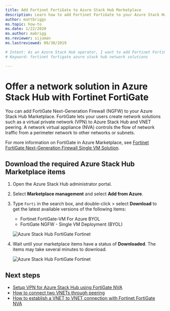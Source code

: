 ```yaml
---
title: Add Fortinet FortiGate to Azure Stack Hub Marketplace
description: Learn how to add Fortinet FortiGate to your Azure Stack Hub Marketplace, enabling users to create network solutions.
author: mattbriggs
ms.topic: how-to
ms.date: 1/22/2020
ms.author: mabrigg
ms.reviewer: sijuman
ms.lastreviewed: 09/30/2019

# Intent: As an Azure Stack Hub operator, I want to add Fortinet FortiGate to Azure Stack Hub Marketplace so my users can create network solutions.
# Keyword: fortinet fortigate azure stack hub network solutions

---
```


# Offer a network solution in Azure Stack Hub with Fortinet FortiGate

You can add FortiGate Next-Generation Firewall (NGFW) to your Azure Stack Hub Marketplace. FortiGate lets your users create network solutions such as a virtual private network (VPN) to Azure Stack Hub and VNET peering. A network virtual appliance (NVA) controls the flow of network traffic from a perimeter network to other networks or subnets.

For more information on FortiGate in Azure Marketplace, see [Fortinet FortiGate Next-Generation Firewall Single VM Solution](https://azuremarketplace.microsoft.com/marketplace/apps/fortinet.fortinet-FortiGate-singlevm).

## Download the required Azure Stack Hub Marketplace items

1. Open the Azure Stack Hub administrator portal.

2. Select **Marketplace management** and select **Add from Azure**.

3. Type `Forti` in the search box, and double-click > select **Download** to get the latest available versions of the following items:
    - Fortinet FortiGate-VM For Azure BYOL
    - FortiGate NGFW - Single VM Deployment (BYOL)

    ![Azure Stack Hub FortiGate Fortinet](./media/azure-stack-network-solutions-enable/azure-stack-marketplace-FortiGate-fortinet.png)

4. Wait until your marketplace items have a status of **Downloaded**. The items may take several minutes to download.

    ![Azure Stack Hub FortiGate Fortinet](./media/azure-stack-network-solutions-enable/image4.png)

## Next steps

- [Setup VPN for Azure Stack Hub using FortiGate NVA](../user/azure-stack-network-howto-vnet-to-onprem.md)  
- [How to connect two VNETs through peering](../user/azure-stack-network-howto-vnet-to-vnet.md)  
- [How to establish a VNET to VNET connection with Fortinet FortiGate NVA](../user/azure-stack-network-howto-vnet-to-vnet-stacks.md)  
